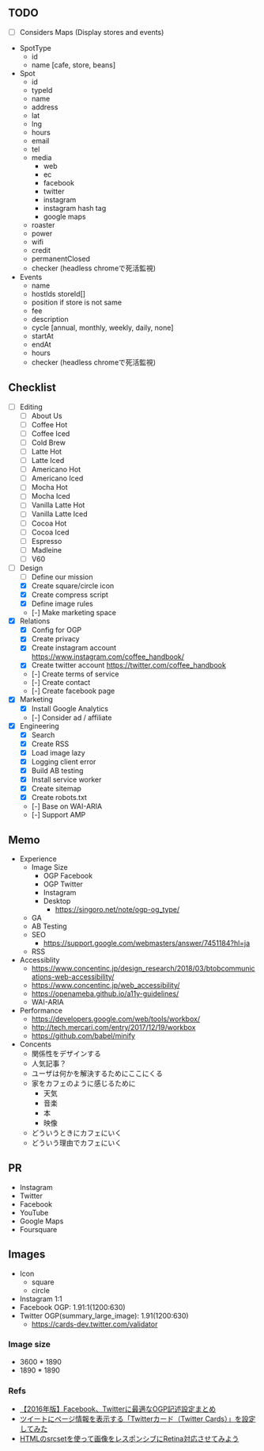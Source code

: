## TODO

- [ ] Considers Maps (Display stores and events)

- SpotType
  - id
  - name [cafe, store, beans]
- Spot
  - id
  - typeId
  - name
  - address
  - lat
  - lng
  - hours
  - email
  - tel
  - media
    - web
    - ec
    - facebook
    - twitter
    - instagram
    - instagram hash tag
    - google maps
  - roaster
  - power
  - wifi
  - credit
  - permanentClosed
  - checker (headless chromeで死活監視)
- Events
  - name
  - hostIds storeId[]
  - position if store is not same
  - fee
  - description
  - cycle [annual, monthly, weekly, daily, none]
  - startAt
  - endAt
  - hours
  - checker (headless chromeで死活監視)

## Checklist

- [ ] Editing
  - [ ] About Us
  - [ ] Coffee Hot
  - [ ] Coffee Iced
  - [ ] Cold Brew
  - [ ] Latte Hot
  - [ ] Latte Iced
  - [ ] Americano Hot
  - [ ] Americano Iced
  - [ ] Mocha Hot
  - [ ] Mocha Iced
  - [ ] Vanilla Latte Hot
  - [ ] Vanilla Latte Iced
  - [ ] Cocoa Hot
  - [ ] Cocoa Iced
  - [ ] Espresso
  - [ ] Madleine
  - [ ] V60
- [ ] Design
  - [ ] Define our mission
  - [x] Create square/circle icon
  - [x] Create compress script
  - [x] Define image rules
  - [-] Make marketing space
- [x] Relations
  - [x] Config for OGP
  - [x] Create privacy
  - [x] Create instagram account https://www.instagram.com/coffee_handbook/
  - [x] Create twitter account https://twitter.com/coffee_handbook
  - [-] Create terms of service
  - [-] Create contact
  - [-] Create facebook page
- [x] Marketing
  - [x] Install Google Analytics
  - [-] Consider ad / affiliate
- [x] Engineering
  - [x] Search
  - [x] Create RSS
  - [x] Load image lazy
  - [x] Logging client error
  - [x] Build AB testing
  - [x] Install service worker
  - [x] Create sitemap
  - [x] Create robots.txt
  - [-] Base on WAI-ARIA
  - [-] Support AMP

## Memo

- Experience
  - Image Size
    - OGP Facebook
    - OGP Twitter
    - Instagram
    - Desktop
      - https://singoro.net/note/ogp-og_type/
  - GA
  - AB Testing
  - SEO
    - https://support.google.com/webmasters/answer/7451184?hl=ja
  - RSS
- Accessiblity
  - https://www.concentinc.jp/design_research/2018/03/btobcommunications-web-accessibility/
  - https://www.concentinc.jp/web_accessibility/
  - https://openameba.github.io/a11y-guidelines/
  - WAI-ARIA
- Performance
  - https://developers.google.com/web/tools/workbox/
  - http://tech.mercari.com/entry/2017/12/19/workbox
  - https://github.com/babel/minify
- Concents
  - 関係性をデザインする
  - 人気記事？
  - ユーザは何かを解決するためにここにくる
  - 家をカフェのように感じるために
    - 天気
    - 音楽
    - 本
    - 映像
  - どういうときにカフェにいく
  - どういう理由でカフェにいく

## PR

- Instagram
- Twitter
- Facebook
- YouTube
- Google Maps
- Foursquare

## Images

- Icon
  - square
  - circle
- Instagram 1:1
- Facebook OGP: 1.91:1(1200:630)
- Twitter OGP(summary_large_image): 1.91(1200:630)
  - https://cards-dev.twitter.com/validator

### Image size

- 3600 * 1890
- 1890 * 1890

### Refs

- [【2016年版】Facebook、Twitterに最適なOGP記述設定まとめ](https://liginc.co.jp/325552)
- [ツイートにページ情報を表示する「Twitterカード（Twitter Cards）」を設定してみた](https://www.granfairs.com/blog/staff/setting-twitter-cards)
- [HTMLのsrcsetを使って画像をレスポンシブにRetina対応させてみよう](http://kia-king.com/blog/tutorial/responsive-images-with-srcset/)
